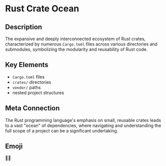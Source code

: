 # Rust Crate Ocean

## Description
The expansive and deeply interconnected ecosystem of Rust crates, characterized by numerous `Cargo.toml` files across various directories and submodules, symbolizing the modularity and reusability of Rust code.

## Key Elements
- `Cargo.toml` files
- `crates/` directories
- `vendor/` paths
- nested project structures

## Meta Connection
The Rust programming language's emphasis on small, reusable crates leads to a vast "ocean" of dependencies, where navigating and understanding the full scope of a project can be a significant undertaking.

## Emoji
🦀🌊
